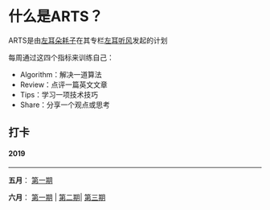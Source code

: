 # 什么是ARTS？



ARTS是由[左耳朵耗子](http://weibo.com/haoel?s=6cm7D0)在其专栏[左耳听风](https://time.geekbang.org/column/48)发起的计划

每周通过这四个指标来训练自己：

- Algorithm：解决一道算法
- Review：点评一篇英文文章
- Tips：学习一项技术技巧
- Share：分享一个观点或思考



## 打卡



#### 2019

---

**五月**： [第一期](2019/may/20190526.md)

**六月**： [第一期](2019/june/20190601.md) | [第二期](2019/june/20190607.md)| [第三期](2019/june/20190616.md)

